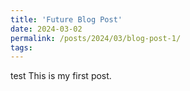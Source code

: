 ```yaml
---
title: 'Future Blog Post'
date: 2024-03-02
permalink: /posts/2024/03/blog-post-1/
tags:
---
```

test
This is my first post.
